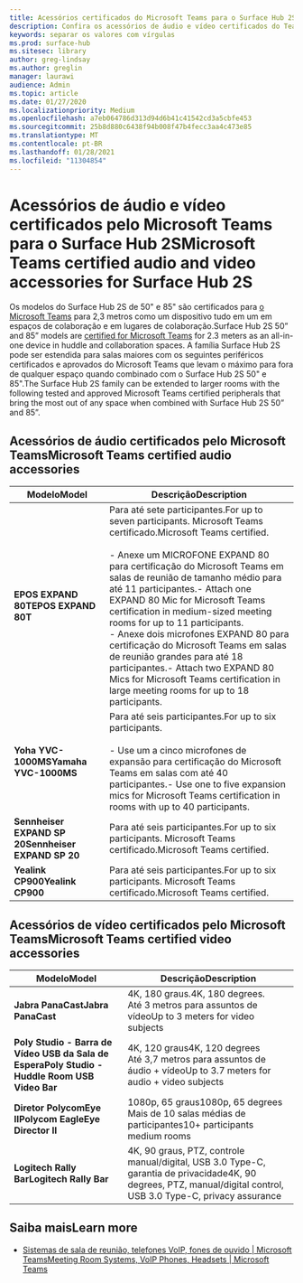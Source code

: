 ```yaml
---
title: Acessórios certificados do Microsoft Teams para o Surface Hub 2S
description: Confira os acessórios de áudio e vídeo certificados do Teams para modelos do Surface Hub 2S de 50 polegadas e 85 polegadas.
keywords: separar os valores com vírgulas
ms.prod: surface-hub
ms.sitesec: library
author: greg-lindsay
ms.author: greglin
manager: laurawi
audience: Admin
ms.topic: article
ms.date: 01/27/2020
ms.localizationpriority: Medium
ms.openlocfilehash: a7eb064786d313d94d6b41c41542cd3a5cbfe453
ms.sourcegitcommit: 25b8d880c6438f94b008f47b4fecc3aa4c473e85
ms.translationtype: MT
ms.contentlocale: pt-BR
ms.lasthandoff: 01/28/2021
ms.locfileid: "11304854"
---
```

# <span data-ttu-id="acdcf-104">Acessórios de áudio e vídeo certificados pelo Microsoft Teams para o Surface Hub 2S</span><span class="sxs-lookup"><span data-stu-id="acdcf-104">Microsoft Teams certified audio and video accessories for Surface Hub 2S</span></span>

<span data-ttu-id="acdcf-105">Os modelos do Surface Hub 2S de 50" e 85" são certificados para [o Microsoft Teams](https://www.microsoft.com/microsoft-teams/across-devices/devices/product?deviceid=31) para 2,3 metros como um dispositivo tudo em um em espaços de colaboração e em lugares de colaboração.</span><span class="sxs-lookup"><span data-stu-id="acdcf-105">Surface Hub 2S 50” and 85” models are [certified for Microsoft Teams](https://www.microsoft.com/microsoft-teams/across-devices/devices/product?deviceid=31) for 2.3 meters as an all-in-one device in huddle and collaboration spaces.</span></span> <span data-ttu-id="acdcf-106">A família Surface Hub 2S pode ser estendida para salas maiores com os seguintes periféricos certificados e aprovados do Microsoft Teams que levam o máximo para fora de qualquer espaço quando combinado com o Surface Hub 2S 50" e 85".</span><span class="sxs-lookup"><span data-stu-id="acdcf-106">The Surface Hub 2S family can be extended to larger rooms with the following tested and approved Microsoft Teams certified peripherals that bring the most out of any space when combined with Surface Hub 2S 50” and 85”.</span></span>

## <span data-ttu-id="acdcf-107">Acessórios de áudio certificados pelo Microsoft Teams</span><span class="sxs-lookup"><span data-stu-id="acdcf-107">Microsoft Teams certified audio accessories</span></span> 

| <span data-ttu-id="acdcf-108">Modelo</span><span class="sxs-lookup"><span data-stu-id="acdcf-108">Model</span></span>                                | <span data-ttu-id="acdcf-109">Descrição</span><span class="sxs-lookup"><span data-stu-id="acdcf-109">Description</span></span>                                                                                                                                                                                                                                                                                              |
| ------------------------------------ | -------------------------------------------------------------------------------------------------------------------------------------------------------------------------------------------------------------------------------------------------------------------------------------------------------- |
| **<span data-ttu-id="acdcf-110">EPOS EXPAND 80T</span><span class="sxs-lookup"><span data-stu-id="acdcf-110">EPOS EXPAND 80T</span></span>**<br>         | <span data-ttu-id="acdcf-111">Para até sete participantes.</span><span class="sxs-lookup"><span data-stu-id="acdcf-111">For up to seven participants.</span></span> <span data-ttu-id="acdcf-112">Microsoft Teams certificado.</span><span class="sxs-lookup"><span data-stu-id="acdcf-112">Microsoft Teams certified.</span></span><br><br><span data-ttu-id="acdcf-113">- Anexe um MICROFONE EXPAND 80 para certificação do Microsoft Teams em salas de reunião de tamanho médio para até 11 participantes.</span><span class="sxs-lookup"><span data-stu-id="acdcf-113">- Attach one EXPAND 80 Mic for Microsoft Teams certification in medium-sized meeting rooms for up to 11 participants.</span></span><br><span data-ttu-id="acdcf-114">- Anexe dois microfones EXPAND 80 para certificação do Microsoft Teams em salas de reunião grandes para até 18 participantes.</span><span class="sxs-lookup"><span data-stu-id="acdcf-114">- Attach two EXPAND 80 Mics for Microsoft Teams certification in large meeting rooms for up to 18 participants.</span></span> |
| **<span data-ttu-id="acdcf-115">Yoha YVC-1000MS</span><span class="sxs-lookup"><span data-stu-id="acdcf-115">Yamaha YVC-1000MS</span></span>**<br>        | <span data-ttu-id="acdcf-116">Para até seis participantes.</span><span class="sxs-lookup"><span data-stu-id="acdcf-116">For up to six participants.</span></span><br><br><span data-ttu-id="acdcf-117">- Use um a cinco microfones de expansão para certificação do Microsoft Teams em salas com até 40 participantes.</span><span class="sxs-lookup"><span data-stu-id="acdcf-117">- Use one to five expansion mics for Microsoft Teams certification in rooms with up to 40 participants.</span></span>                                                                                                                                                               |
| **<span data-ttu-id="acdcf-118">Sennheiser EXPAND SP 20</span><span class="sxs-lookup"><span data-stu-id="acdcf-118">Sennheiser EXPAND SP 20</span></span>**<br> | <span data-ttu-id="acdcf-119">Para até seis participantes.</span><span class="sxs-lookup"><span data-stu-id="acdcf-119">For up to six participants.</span></span> <span data-ttu-id="acdcf-120">Microsoft Teams certificado.</span><span class="sxs-lookup"><span data-stu-id="acdcf-120">Microsoft Teams certified.</span></span>                                                                                                                                                                                                                                                   |
| **<span data-ttu-id="acdcf-121">Yealink CP900</span><span class="sxs-lookup"><span data-stu-id="acdcf-121">Yealink CP900</span></span>**<br>           | <span data-ttu-id="acdcf-122">Para até seis participantes.</span><span class="sxs-lookup"><span data-stu-id="acdcf-122">For up to six participants.</span></span> <span data-ttu-id="acdcf-123">Microsoft Teams certificado.</span><span class="sxs-lookup"><span data-stu-id="acdcf-123">Microsoft Teams certified.</span></span>                                                                                                                                                                                                                                                   |

 
## <span data-ttu-id="acdcf-124">Acessórios de vídeo certificados pelo Microsoft Teams</span><span class="sxs-lookup"><span data-stu-id="acdcf-124">Microsoft Teams certified video accessories</span></span>

| <span data-ttu-id="acdcf-125">Modelo</span><span class="sxs-lookup"><span data-stu-id="acdcf-125">Model</span></span>                                       | <span data-ttu-id="acdcf-126">Descrição</span><span class="sxs-lookup"><span data-stu-id="acdcf-126">Description</span></span>                                                                    |
| ------------------------------------------- | ------------------------------------------------------------------------------ |
| **<span data-ttu-id="acdcf-127">Jabra PanaCast</span><span class="sxs-lookup"><span data-stu-id="acdcf-127">Jabra PanaCast</span></span>**<br>                  | <span data-ttu-id="acdcf-128">4K, 180 graus.</span><span class="sxs-lookup"><span data-stu-id="acdcf-128">4K, 180 degrees.</span></span><br><span data-ttu-id="acdcf-129">Até 3 metros para assuntos de vídeo</span><span class="sxs-lookup"><span data-stu-id="acdcf-129">Up to 3 meters for video subjects</span></span>                          |
| **<span data-ttu-id="acdcf-130">Poly Studio - Barra de Vídeo USB da Sala de Espera</span><span class="sxs-lookup"><span data-stu-id="acdcf-130">Poly Studio - Huddle Room USB Video Bar</span></span>** | <span data-ttu-id="acdcf-131">4K, 120 graus</span><span class="sxs-lookup"><span data-stu-id="acdcf-131">4K, 120 degrees</span></span><br><span data-ttu-id="acdcf-132">Até 3,7 metros para assuntos de áudio + vídeo</span><span class="sxs-lookup"><span data-stu-id="acdcf-132">Up to 3.7 meters for audio + video subjects</span></span>                 |
| **<span data-ttu-id="acdcf-133">Diretor PolycomEye II</span><span class="sxs-lookup"><span data-stu-id="acdcf-133">Polycom EagleEye Director II</span></span>**<br>    | <span data-ttu-id="acdcf-134">1080p, 65 graus</span><span class="sxs-lookup"><span data-stu-id="acdcf-134">1080p, 65 degrees</span></span><br><span data-ttu-id="acdcf-135">Mais de 10 salas médias de participantes</span><span class="sxs-lookup"><span data-stu-id="acdcf-135">10+ participants medium rooms</span></span>                             |
| **<span data-ttu-id="acdcf-136">Logitech Rally Bar</span><span class="sxs-lookup"><span data-stu-id="acdcf-136">Logitech Rally Bar</span></span>**                      | <span data-ttu-id="acdcf-137">4K, 90 graus, PTZ, controle manual/digital, USB 3.0 Type-C, garantia de privacidade</span><span class="sxs-lookup"><span data-stu-id="acdcf-137">4K, 90 degrees, PTZ, manual/digital control, USB 3.0 Type-C, privacy assurance</span></span> |

## <span data-ttu-id="acdcf-138">Saiba mais</span><span class="sxs-lookup"><span data-stu-id="acdcf-138">Learn more</span></span>

- [<span data-ttu-id="acdcf-139">Sistemas de sala de reunião, telefones VoIP, fones de ouvido | Microsoft Teams</span><span class="sxs-lookup"><span data-stu-id="acdcf-139">Meeting Room Systems, VoIP Phones, Headsets | Microsoft Teams</span></span>](https://www.microsoft.com/microsoft-teams/across-devices/)
